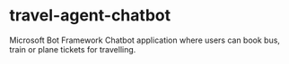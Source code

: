 # travel-agent-chatbot

Microsoft Bot Framework Chatbot application where users can book bus, train or plane tickets for travelling.